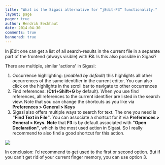 ```yaml
---
title: "What is the Sigasi alternative for “jEdit-F3” functionality."
layout: page 
pager: true
author: Hendrik Eeckhaut
date: 2014-04-30
comments: true
bannerad: true
---
```


In jEdit one can get a list of all search-results in the current file in a separate part of the frontend (always visible) with **F3**. Is this also possible in Sigasi?

There are multiple, similar 'actions' in Sigasi:

1. Occurrence highlighting: (*enabled by default*) this highlights all other occurrences of the same identifier in the current editor. You can also click on the highlights in the scroll bar to navigate to other occurrences
2. Find references: (**Ctrl+Shift+G** by default). When you use find references, all references to the current identifier are listed in the search view. Note that you can change the shortcuts as you like via **Preferences > General > Keys**
3. Sigasi also offers multiple ways to search for text. The one you need is **"Find Text in File"**. You can associate a shortcut for it via **Preferences > General > Keys**.
   **Note** that **F3** is by default associated with **"Open Declaration"**, which is the most used action in Sigasi. So I really recommend to also find a good shortcut for this action.

![](/img/tech/find-text-in-file.png)

In conclusion: I'd recommend to get used to the first or second option. But if you can't get rid of your current finger memory, you can use option 3.
